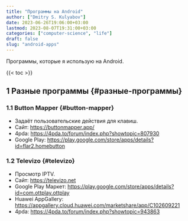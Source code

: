 ```yaml
---
title: "Программы на Android"
author: ["Dmitry S. Kulyabov"]
date: 2023-06-26T19:06:00+03:00
lastmod: 2023-08-07T19:31:00+03:00
categories: ["computer-science", "life"]
draft: false
slug: "android-apps"
---
```


Программы, которые я использую на Android.

<!--more-->

{{< toc >}}


## <span class="section-num">1</span> Разные программы {#разные-программы}


### <span class="section-num">1.1</span> Button Mapper {#button-mapper}

-   Задаёт пользовательские действия для клавиш.
-   Сайт: <https://buttonmapper.app/>
-   4pda: <https://4pda.to/forum/index.php?showtopic=807930>
-   Google Play: <https://play.google.com/store/apps/details?id=flar2.homebutton>


### <span class="section-num">1.2</span> Televizo {#televizo}

-   Просмотр IPTV.
-   Сайт: <https://televizo.net>
-   Google Play Маркет: <https://play.google.com/store/apps/details?id=com.ottplay.ottplay>
-   Huawei AppGallery: <https://appgallery.cloud.huawei.com/marketshare/app/C102609221>
-   4pda: <https://4pda.to/forum/index.php?showtopic=943863>
